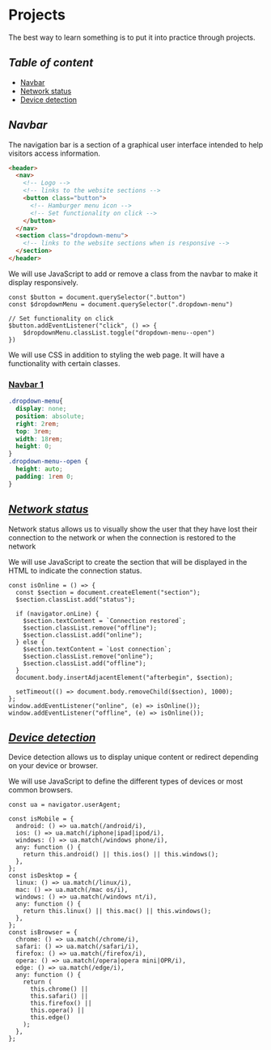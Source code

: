 # Projects

The best way to learn something is to put it into practice through projects.

## _Table of content_

- [Navbar](#navbar)
- [Network status](#network-status)
- [Device detection](#device-detection)

## _Navbar_

The navigation bar is a section of a graphical user interface intended to help visitors access information.

```HTML
<header>
  <nav>
    <!-- Logo -->
    <!-- links to the website sections -->
    <button class="button">
      <!-- Hamburger menu icon -->
      <!-- Set functionality on click -->
    </button>
  </nav>
  <section class="dropdown-menu">
    <!-- links to the website sections when is responsive -->
  </section>
</header>
```

We will use JavaScript to add or remove a class from the navbar to make it display responsively.

```JS
const $button = document.querySelector(".button")
const $dropdownMenu = document.querySelector(".dropdown-menu")

// Set functionality on click
$button.addEventListener("click", () => {
    $dropdownMenu.classList.toggle("dropdown-menu--open")
})
```

We will use CSS in addition to styling the web page. It will have a functionality with certain classes.

### [Navbar 1](/projects/navbar/navbar-1/)

```CSS
.dropdown-menu{
  display: none;
  position: absolute;
  right: 2rem;
  top: 3rem;
  width: 18rem;
  height: 0;
}
.dropdown-menu--open {
  height: auto;
  padding: 1rem 0;
}
```

## _[Network status](/projects/network-status/)_

Network status allows us to visually show the user that they have lost their connection to the network or when the connection is restored to the network

We will use JavaScript to create the section that will be displayed in the HTML to indicate the connection status.

```JS
const isOnline = () => {
  const $section = document.createElement("section");
  $section.classList.add("status");

  if (navigator.onLine) {
    $section.textContent = `Connection restored`;
    $section.classList.remove("offline");
    $section.classList.add("online");
  } else {
    $section.textContent = `Lost connection`;
    $section.classList.remove("online");
    $section.classList.add("offline");
  }
  document.body.insertAdjacentElement("afterbegin", $section);

  setTimeout(() => document.body.removeChild($section), 1000);
};
window.addEventListener("online", (e) => isOnline());
window.addEventListener("offline", (e) => isOnline());
```

## _[Device detection](/projects/device-detection/)_

Device detection allows us to display unique content or redirect depending on your device or browser.

We will use JavaScript to define the different types of devices or most common browsers.

```JS
const ua = navigator.userAgent;

const isMobile = {
  android: () => ua.match(/android/i),
  ios: () => ua.match(/iphone|ipad|ipod/i),
  windows: () => ua.match(/windows phone/i),
  any: function () {
    return this.android() || this.ios() || this.windows();
  },
};
const isDesktop = {
  linux: () => ua.match(/linux/i),
  mac: () => ua.match(/mac os/i),
  windows: () => ua.match(/windows nt/i),
  any: function () {
    return this.linux() || this.mac() || this.windows();
  },
};
const isBrowser = {
  chrome: () => ua.match(/chrome/i),
  safari: () => ua.match(/safari/i),
  firefox: () => ua.match(/firefox/i),
  opera: () => ua.match(/opera|opera mini|OPR/i),
  edge: () => ua.match(/edge/i),
  any: function () {
    return (
      this.chrome() ||
      this.safari() ||
      this.firefox() ||
      this.opera() ||
      this.edge()
    );
  },
};
```
